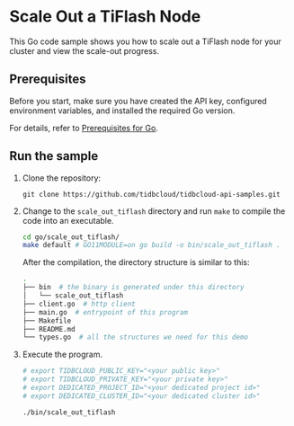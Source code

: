 # Scale Out a TiFlash Node

This Go code sample shows you how to scale out a TiFlash node for your cluster and view the scale-out progress.

## Prerequisites

Before you start, make sure you have created the API key, configured environment variables, and installed the required Go version.

For details, refer to [Prerequisites for Go](../README.md#prerequisites).

## Run the sample

1. Clone the repository:

    ```
    git clone https://github.com/tidbcloud/tidbcloud-api-samples.git
    ```

2. Change to the `scale_out_tiflash` directory and run `make` to compile the code into an executable.

    ```bash
    cd go/scale_out_tiflash/
    make default # GO11MODULE=on go build -o bin/scale_out_tiflash .
    ```

    After the compilation, the directory structure is similar to this:

    ```bash
    .
    ├── bin  # the binary is generated under this directory
    │   └── scale_out_tiflash
    ├── client.go  # http client
    ├── main.go  # entrypoint of this program
    ├── Makefile
    ├── README.md
    └── types.go  # all the structures we need for this demo
    ```

3. Execute the program.

    ```bash
    # export TIDBCLOUD_PUBLIC_KEY="<your public key>"
    # export TIDBCLOUD_PRIVATE_KEY="<your private key>"
    # export DEDICATED_PROJECT_ID="<your dedicated project id>"
    # export DEDICATED_CLUSTER_ID="<your dedicated cluster id>"

    ./bin/scale_out_tiflash
    ```
